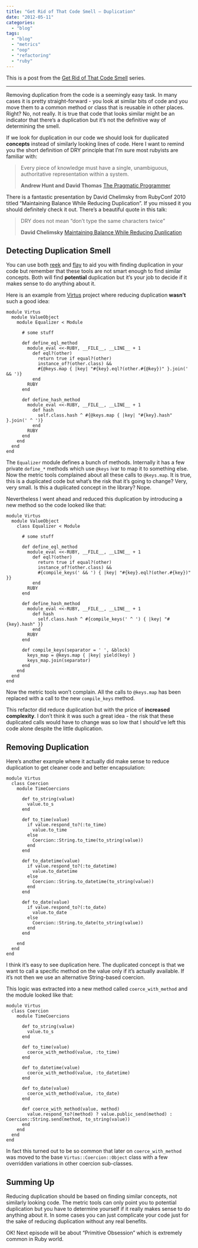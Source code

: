 ```yaml
---
title: "Get Rid of That Code Smell – Duplication"
date: "2012-05-11"
categories: 
  - "blog"
tags: 
  - "blog"
  - "metrics"
  - "oop"
  - "refactoring"
  - "ruby"
---
```


This is a post from the [Get Rid of That Code Smell](http://solnic.codes/2012/03/30/get-rid-of-that-code-smell.html "Get Rid of That Code Smell") series.

* * *

Removing duplication from the code is a seemingly easy task. In many cases it is pretty straight-forward - you look at similar bits of code and you move them to a common method or class that is reusable in other places. Right? No, not really. It is true that code that looks similar might be an indicator that there’s a duplication but it’s not the definitive way of determining the smell.

If we look for duplication in our code we should look for duplicated **concepts** instead of similarly looking lines of code. Here I want to remind you the short definition of DRY principle that I’m sure most rubyists are familiar with:

> Every piece of knowledge must have a single, unambiguous, authoritative representation within a system.
> 
> **Andrew Hunt and David Thomas** [The Pragmatic Programmer](http://pragprog.com/the-pragmatic-programmer)

There is a fantastic presentation by David Chelimsky from RubyConf 2010 titled “Maintaining Balance While Reducing Duplication”. If you missed it you should definitely check it out. There’s a beautiful quote in this talk:

> DRY does not mean “don’t type the same characters twice”
> 
> **David Chelimsky** [Maintaining Balance While Reducing Duplication](http://www.confreaks.com/videos/434-rubyconf2010-maintaining-balance-while-reducing-duplication)

## Detecting Duplication Smell

You can use both [reek](https://github.com/kevinrutherford/reek "reek on github") and [flay](http://ruby.sadi.st/Flay.html "Flay") to aid you with finding duplication in your code but remember that these tools are not smart enough to find similar concepts. Both will find **potential** duplication but it’s your job to decide if it makes sense to do anything about it.

Here is an example from [Virtus](https://github.com/solnic/virtus "virtus on github") project where reducing duplication **wasn’t** such a good idea:

```generic
module Virtus
  module ValueObject
    module Equalizer < Module

      # some stuff

      def define_eql_method
        module_eval <<-RUBY, __FILE__, __LINE__ + 1
          def eql?(other)
            return true if equal?(other)
            instance_of?(other.class) &&
            #{@keys.map { |key| "#{key}.eql?(other.#{@key})" }.join(' && ')}
          end
        RUBY
      end

      def define_hash_method
        module_eval <<-RUBY, __FILE__, __LINE__ + 1
          def hash
            self.class.hash ^ #{@keys.map { |key| "#{key}.hash" }.join(' ^ ')}
          end
        RUBY
      end
    end
  end
end

```

The `Equalizer` module defines a bunch of methods. Internally it has a few private `define_*` methods which use `@keys` ivar to map it to something else. Now the metric tools complained about all these calls to `@keys.map`. It is true, this is a duplicated code but what’s the risk that it’s going to change? Very, very small. Is this a duplicated concept in the library? Nope.

Nevertheless I went ahead and reduced this duplication by introducing a new method so the code looked like that:

```generic
module Virtus
  module ValueObject
    class Equalizer < Module

      # some stuff

      def define_eql_method
        module_eval <<-RUBY, __FILE__, __LINE__ + 1
          def eql?(other)
            return true if equal?(other)
            instance_of?(other.class) &&
            #{compile_keys(' && ') { |key| "#{key}.eql?(other.#{key})" }}
          end
        RUBY
      end

      def define_hash_method
        module_eval <<-RUBY, __FILE__, __LINE__ + 1
          def hash
            self.class.hash ^ #{compile_keys(' ^ ') { |key| "#{key}.hash" }}
          end
        RUBY
      end

      def compile_keys(separator = ' ', &block)
        keys_map = @keys.map { |key| yield(key) }
        keys_map.join(separator)
      end
    end
  end
end

```

Now the metric tools won’t complain. All the calls to `@keys.map` has been replaced with a call to the new `compile_keys` method.

This refactor did reduce duplication but with the price of **increased complexity**. I don’t think it was such a great idea - the risk that these duplicated calls would have to change was so low that I should’ve left this code alone despite the little duplication.

## Removing Duplication

Here’s another example where it actually did make sense to reduce duplication to get cleaner code and better encapsulation:

```generic
module Virtus
  class Coercion
    module TimeCoercions

      def to_string(value)
        value.to_s
      end

      def to_time(value)
        if value.respond_to?(:to_time)
          value.to_time
        else
          Coercion::String.to_time(to_string(value))
        end
      end

      def to_datetime(value)
        if value.respond_to?(:to_datetime)
          value.to_datetime
        else
          Coercion::String.to_datetime(to_string(value))
        end
      end

      def to_date(value)
        if value.respond_to?(:to_date)
          value.to_date
        else
          Coercion::String.to_date(to_string(value))
        end
      end

    end
  end
end

```

I think it’s easy to see duplication here. The duplicated concept is that we want to call a specific method on the value only if it’s actually available. If it’s not then we use an alternative String-based coercion.

This logic was extracted into a new method called `coerce_with_method` and the module looked like that:

```generic
module Virtus
  class Coercion
    module TimeCoercions

      def to_string(value)
        value.to_s
      end

      def to_time(value)
        coerce_with_method(value, :to_time)
      end

      def to_datetime(value)
        coerce_with_method(value, :to_datetime)
      end

      def to_date(value)
        coerce_with_method(value, :to_date)
      end

      def coerce_with_method(value, method)
        value.respond_to?(method) ? value.public_send(method) : Coercion::String.send(method, to_string(value))
      end
    end
  end
end

```

In fact this turned out to be so common that later on `coerce_with_method` was moved to the base `Virtus::Coercion::Object` class with a few overridden variations in other coercion sub-classes.

## Summing Up

Reducing duplication should be based on finding similar concepts, not similarly looking code. The metric tools can only point you to potential duplication but you have to determine yourself if it really makes sense to do anything about it. In some cases you can just complicate your code just for the sake of reducing duplication without any real benefits.

OK! Next episode will be about “Primitive Obsession” which is extremely common in Ruby world.
